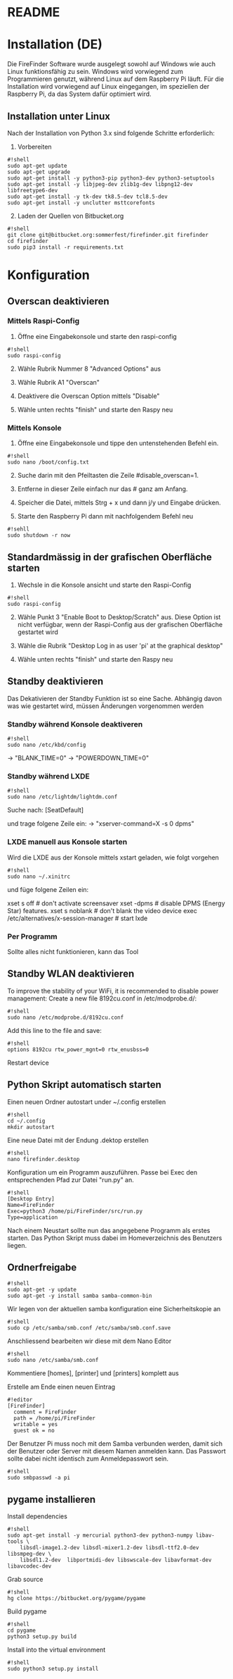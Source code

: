 # README #



# Installation (DE) #
Die FireFinder Software wurde ausgelegt sowohl auf Windows wie auch Linux funktionsfähig 
zu sein. Windows wird vorwiegend zum Programmieren genutzt, während Linux auf dem 
Raspberry Pi läuft. Für die Installation wird vorwiegend auf Linux eingegangen, im 
speziellen der Raspberry Pi, da das System dafür optimiert wird.


## Installation unter Linux ##

Nach der Installation von Python 3.x sind folgende Schritte erforderlich:

1. Vorbereiten
```
#!shell
sudo apt-get update
sudo apt-get upgrade
sudo apt-get install -y python3-pip python3-dev python3-setuptools
sudo apt-get install -y libjpeg-dev zlib1g-dev libpng12-dev libfreetype6-dev
sudo apt-get install -y tk-dev tk8.5-dev tcl8.5-dev
sudo apt-get install -y unclutter msttcorefonts
``` 

2. Laden der Quellen von Bitbucket.org
```
#!shell
git clone git@bitbucket.org:sommerfest/firefinder.git firefinder
cd firefinder
sudo pip3 install -r requirements.txt
```



# Konfiguration #

## Overscan deaktivieren ##

### Mittels Raspi-Config ###

1. Öffne eine Eingabekonsole und starte den raspi-config
```
#!shell
sudo raspi-config
```

2. Wähle Rubrik Nummer 8 "Advanced Options" aus

3. Wähle Rubrik A1 "Overscan"

4. Deaktivere die Overscan Option mittels "Disable"

5. Wähle unten rechts "finish" und starte den Raspy neu

### Mittels Konsole ###

1. Öffne eine Eingabekonsole und tippe den untenstehenden Befehl ein.
```
#!shell
sudo nano /boot/config.txt
```

2. Suche darin mit den Pfeiltasten die Zeile #disable_overscan=1.

3. Entferne in dieser Zeile einfach nur das # ganz am Anfang.

4. Speicher die Datei, mittels Strg + x und dann j/y und Eingabe drücken.

5. Starte den Raspberry Pi dann mit nachfolgendem Befehl neu
```
#!sehll
sudo shutdown -r now
```

## Standardmässig in der grafischen Oberfläche starten ##

1. Wechsle in die Konsole ansicht und starte den Raspi-Config
```
#!shell
sudo raspi-config
```

2. Wähle Punkt 3 "Enable Boot to Desktop/Scratch" aus. Diese Option ist nicht
verfügbar, wenn der Raspi-Config aus der grafischen Oberfläche gestartet wird

3. Wähle die Rubrik "Desktop Log in as user 'pi' at the graphical desktop"

4. Wähle unten rechts "finish" und starte den Raspy neu

## Standby deaktivieren ##
Das Dekativieren der Standby Funktion ist so eine Sache. Abhängig davon
was wie gestartet wird, müssen Änderungen vorgenommen werden

### Standby während Konsole deaktiveren ###
```
#!shell
sudo nano /etc/kbd/config
```
-> "BLANK_TIME=0"
-> "POWERDOWN_TIME=0"

### Standby während LXDE ###
```
#!shell
sudo nano /etc/lightdm/lightdm.conf
```
Suche nach:
[SeatDefault]

und trage folgene Zeile ein:
-> "xserver-command=X -s 0 dpms"

### LXDE manuell aus Konsole starten ###
Wird die LXDE aus der Konsole mittels xstart geladen, wie folgt vorgehen
```
#!shell
sudo nano ~/.xinitrc
```
und füge folgene Zeilen ein:

xset s off # don't activate screensaver
xset -dpms # disable DPMS (Energy Star) features.
xset s noblank # don't blank the video device
exec /etc/alternatives/x-session-manager # start lxde

### Per Programm ###
Sollte alles nicht funktionieren, kann das Tool 

## Standby WLAN deaktivieren ##
To improve the stability of your WiFi, it is recommended to disable power management:
Create a new file 8192cu.conf in /etc/modprobe.d/:
```
#!shell
sudo nano /etc/modprobe.d/8192cu.conf
```
Add this line to the file and save:
```
#!shell
options 8192cu rtw_power_mgnt=0 rtw_enusbss=0
```
Restart device


## Python Skript automatisch starten ##

Einen neuen Ordner autostart under ~/.config erstellen
```
#!shell
cd ~/.config
mkdir autostart
```

Eine neue Datei mit der Endung .dektop erstellen
```
#!shell
nano firefinder.desktop
```

Konfiguration um ein Programm auszuführen. Passe bei Exec den entsprechenden Pfad zur 
Datei "run.py" an.
```
#!shell
[Desktop Entry]
Name=FireFinder
Exec=python3 /home/pi/FireFinder/src/run.py
Type=application
```

Nach einem Neustart sollte nun das angegebene Programm als erstes starten. Das Python Skript muss dabei im Homeverzeichnis des Benutzers liegen.

## Ordnerfreigabe ##
```
#!shell
sudo apt-get -y update
sudo apt-get -y install samba samba-common-bin
```

Wir legen von der aktuellen samba konfiguration eine Sicherheitskopie an
```
#!shell
sudo cp /etc/samba/smb.conf /etc/samba/smb.conf.save
```

Anschliessend bearbeiten wir diese mit dem Nano Editor
```
#!shell
sudo nano /etc/samba/smb.conf
```

Kommentiere [homes], [printer] und [printers] komplett aus

Erstelle am Ende einen neuen Eintrag
```
#!editor
[FireFinder]
  comment = FireFinder
  path = /home/pi/FireFinder
  writable = yes
  guest ok = no
```

Der Benutzer Pi muss noch mit dem Samba verbunden werden, damit sich der Benutzer
oder Server mit diesem Namen anmelden kann. Das Passwort sollte dabei nicht identisch
zum Anmeldepasswort sein.
```
#!shell
sudo smbpasswd -a pi
```

## pygame installieren ##

Install dependencies
```
#!shell
sudo apt-get install -y mercurial python3-dev python3-numpy libav-tools \
    libsdl-image1.2-dev libsdl-mixer1.2-dev libsdl-ttf2.0-dev libsmpeg-dev \
    libsdl1.2-dev  libportmidi-dev libswscale-dev libavformat-dev libavcodec-dev
```

Grab source
```
#!shell
hg clone https://bitbucket.org/pygame/pygame
```

Build pygame
```
#!shell
cd pygame
python3 setup.py build
```
 
Install into the virtual environment
```
#!shell
sudo python3 setup.py install
```